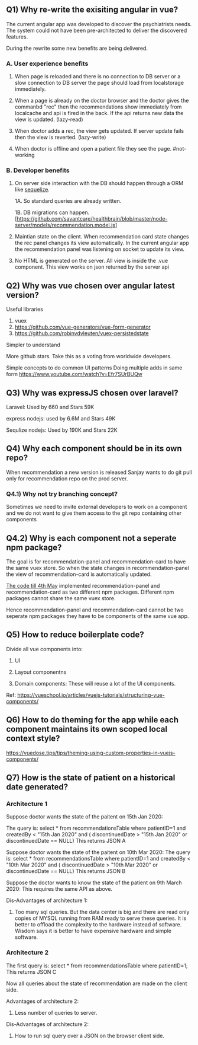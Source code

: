 ## Q1) Why re-write the exisiting angular in vue?

The current angular app was developed to discover the psychiatrists needs. The system could not have been pre-architected to deliver the discovered features.

During the rewrite some new benefits are being delivered.

### A. User experience benefits

1. When page is reloaded and there is no connection to DB server or a slow connection to DB server the page should load from localstorage immediately.

2. When a page is already on the doctor browser and the doctor gives the commanbd "rec" then the recommendations show immediately from localcache and api is fired in the back. If the api returns new data the view is updated. (lazy-read)

3. When doctor adds a rec, the view gets updated. If server update fails then the view is reverted. (lazy-write)

4. When doctor is offline and open a patient file they see the page. #not-working

### B. Developer benefits

1. On server side interaction with the DB should happen through a ORM like [sequelize](https://sequelize.org/). 

    1A. So standard queries are already written.

    1B. DB migrations can happen. [https://github.com/savantcare/healthbrain/blob/master/node-server/models/recommendation.model.js]

2. Maintian state on the client. When recommendation card state changes the rec panel changes its view automatically.
In the current angular app the recommendation panel was listening on socket to update its view.

3. No HTML is generated on the server. All view is inside the .vue component. This view works on json returned by the server api

## Q2) Why was vue chosen over angular latest version?
Useful libraries
1. vuex
2. https://github.com/vue-generators/vue-form-generator
3. https://github.com/robinvdvleuten/vuex-persistedstate

Simpler to understand

More github stars. Take this as a voting from worldwide developers.

Simple concepts to do common UI patterns
    Doing multiple adds in same form https://www.youtube.com/watch?v=Efr7SUrBUQw


## Q3) Why was expressJS chosen over laravel?

Laravel: Used by 660 and Stars 59K

express nodejs: used by 6.6M and Stars 49K

Sequlize nodejs: Used by 190K and Stars 22K

## Q4) Why each component should be in its own repo?

When recommendation a new version is released Sanjay wants to do git pull only for recommendation repo on the prod server.

### Q4.1) Why not try branching concept?
Sometimes we need to invite external developers to work on a component and we do not want to give them access to the git repo containing other components

## Q4.2) Why is each component not a seperate npm package?

The goal is for recommendation-panel and recommendation-card to have the same vuex store. So when the state changes in recommendation-panel the view of recommendation-card is automatically updated.

[The code till 4th May](https://github.com/vikaskedia/healthbrain) implemented recommendation-panel and recommendation-card as two different npm packages. Different npm packages cannot share the same vuex store.

Hence recommendation-panel and recommendation-card cannot be two seperate npm packages they have to be components of the same vue app.

## Q5) How to reduce boilerplate code?

Divide all vue components into:

1. UI 

2. Layout componentns

3. Domain components: These will reuse a lot of the UI components.

Ref: https://vueschool.io/articles/vuejs-tutorials/structuring-vue-components/

## Q6) How to do theming for the app while each component maintains its own scoped local context style?

https://vuedose.tips/tips/theming-using-custom-properties-in-vuejs-components/

## Q7) How is the state of patient on a historical date generated?

### Architecture 1

Suppose doctor wants the state of the paitent on 15th Jan 2020:

The query is:
select * from recommendationsTable where patientID=1 and createdBy < "15th Jan 2020" and ( discontinuedDate > "15th Jan 2020" or discontinuedDate == NULL)
This returns JSON A


Suppose doctor wants the state of the paitent on 10th Mar 2020:
The query is:
select * from recommendationsTable where patientID=1 and createdBy < "10th Mar 2020" and ( discontinuedDate > "10th Mar 2020" or discontinuedDate == NULL)
This returns JSON B

Suppose the doctor wants to know the state of the patient on 9th March 2020:
This requires the same API as above.

Dis-Advantages of architecture 1:
1. Too many sql queries. But the data center is big and there are read only copies of MYSQL running from RAM ready to serve these queries. It is better to offload the complexity to the hardware instead of software. Wisdom says it is better to have expensive hardware and simple software.

### Architecture 2

The first query is:
select * from recommendationsTable where patientID=1;
This returns JSON C

Now all queries about the state of recommendation are made on the client side.

Advantages of architecture 2:
1. Less number of queries to server.

Dis-Advantages of architecture 2:
1. How to run sql query over a JSON on the browser client side.
